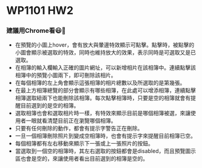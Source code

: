 # WP1101 HW2
### 建議用Chrome看😃🤪
* 在預覽的小圖上hover，會有放大與暈邊特效顯示可點擊。點擊時，被點擊的小圖會顯示被選取的特效，同時也維持放大的效果，表示同時是可選取又是已選取。
* 在相簿的輸入欄輸入正確的圖片網址，可以新增相片在該相簿中。連續點擊該相簿中的預覽小圖兩下，即可刪除該相片。
* 在每個相簿的左上角會顯示這張相簿的相片總數以及所選取的是第幾張。
* 在最上方相簿總覽的部分會顯示有哪些相簿，在此處可以增添相簿，連續點擊相簿選取紐兩下也能刪除該相簿。每次點擊相簿時，只要是空的相簿就會有提醒目前選到的是空的相簿。
* 選取相簿也會和選取相片時一樣，有特效來顯示目前是哪個相簿被選，來讓使用者一眼就看清楚目前正在瀏覽哪個相簿。
* 只要有任何刪除的動作，都會有提示字警告正在刪除。
* 一旦一個相簿刪除照片到變成空相簿時，也會有提示字來提醒目前相簿已空。
* 每個相簿都有左右移動來顯示下一張或上一張照片的按鈕。
* 當選取到一個空的相簿時，其左右選取的按鈕都會是disabled，而且預覽圖示區也會是空的，來讓使用者看出目前選到的相簿是空的。

